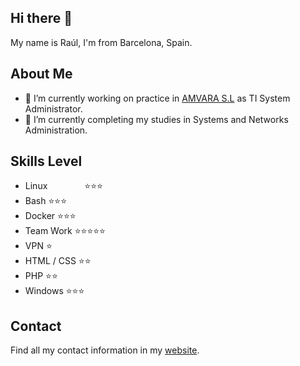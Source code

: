 ## Hi there 👋

My name is Raúl, I'm from Barcelona, Spain.

## About Me 

- 🔭 I’m currently working on practice in [AMVARA S.L](https://www.amvara.de) as TI System Administrator.
- 🌱 I’m currently completing my studies in Systems and Networks Administration.

## Skills     Level

- Linux &nbsp; &nbsp; &nbsp; &nbsp; &nbsp; &nbsp; &nbsp;  ⭐⭐⭐
- Bash        ⭐⭐⭐
- Docker      ⭐⭐⭐
- Team Work   ⭐⭐⭐⭐⭐
- VPN         ⭐
- HTML / CSS  ⭐⭐
- PHP         ⭐⭐
- Windows     ⭐⭐⭐

## Contact
Find all my contact information in my [website](https://www.raulheredia.es).

